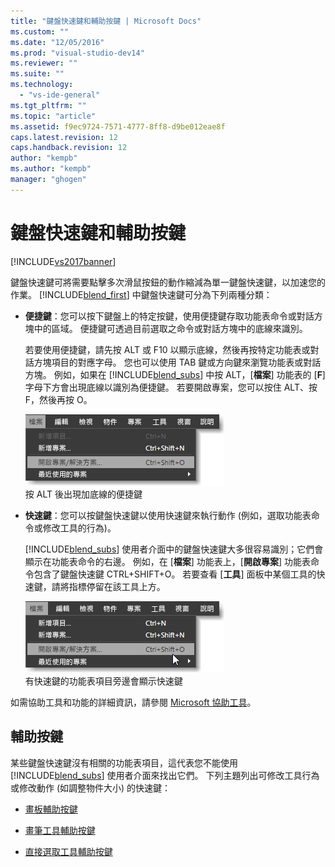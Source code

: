 ```yaml
---
title: "鍵盤快速鍵和輔助按鍵 | Microsoft Docs"
ms.custom: ""
ms.date: "12/05/2016"
ms.prod: "visual-studio-dev14"
ms.reviewer: ""
ms.suite: ""
ms.technology: 
  - "vs-ide-general"
ms.tgt_pltfrm: ""
ms.topic: "article"
ms.assetid: f9ec9724-7571-4777-8ff8-d9be012eae8f
caps.latest.revision: 12
caps.handback.revision: 12
author: "kempb"
ms.author: "kempb"
manager: "ghogen"
---
```

# 鍵盤快速鍵和輔助按鍵
[!INCLUDE[vs2017banner](../code-quality/includes/vs2017banner.md)]

鍵盤快速鍵可將需要點擊多次滑鼠按鈕的動作縮減為單一鍵盤快速鍵，以加速您的作業。  [!INCLUDE[blend_first](../debugger/includes/blend_first_md.md)] 中鍵盤快速鍵可分為下列兩種分類：  
  
-   **便捷鍵**：您可以按下鍵盤上的特定按鍵，使用便捷鍵存取功能表命令或對話方塊中的區域。  便捷鍵可透過目前選取之命令或對話方塊中的底線來識別。  
  
     若要使用便捷鍵，請先按 ALT 或 F10 以顯示底線，然後再按特定功能表或對話方塊項目的對應字母。  您也可以使用 TAB 鍵或方向鍵來瀏覽功能表或對話方塊。  例如，如果在 [!INCLUDE[blend_subs](../debugger/includes/blend_subs_md.md)] 中按 ALT，\[**檔案**\] 功能表的 \[**F**\] 字母下方會出現底線以識別為便捷鍵。  若要開啟專案，您可以按住 ALT、按 F，然後再按 O。  
  
     ![](../designers/media/441d5d67-48ee-4ba3-9e55-1826167e8d64.png "441d5d67\-48ee\-4ba3\-9e55\-1826167e8d64")  
按 ALT 後出現加底線的便捷鍵  
  
-   **快速鍵**：您可以按鍵盤快速鍵以使用快速鍵來執行動作 \(例如，選取功能表命令或修改工具的行為\)。  
  
     [!INCLUDE[blend_subs](../debugger/includes/blend_subs_md.md)] 使用者介面中的鍵盤快速鍵大多很容易識別；它們會顯示在功能表命令的右邊。  例如，在 \[**檔案**\] 功能表上，\[**開啟專案**\] 功能表命令包含了鍵盤快速鍵 CTRL\+SHIFT\+O。  若要查看 \[**工具**\] 面板中某個工具的快速鍵，請將指標停留在該工具上方。  
  
     ![](../designers/media/f147fc85-9fc5-4e8a-8039-bead80a3e595.png "f147fc85\-9fc5\-4e8a\-8039\-bead80a3e595")  
有快速鍵的功能表項目旁邊會顯示快速鍵  
  
 如需協助工具和功能的詳細資訊，請參閱 [Microsoft 協助工具](http://go.microsoft.com/fwlink/?LinkId=75069)。  
  
## 輔助按鍵  
 某些鍵盤快速鍵沒有相關的功能表項目，這代表您不能使用 [!INCLUDE[blend_subs](../debugger/includes/blend_subs_md.md)] 使用者介面來找出它們。  下列主題列出可修改工具行為或修改動作 \(如調整物件大小\) 的快速鍵：  
  
-   [畫板輔助按鍵](../designers/artboard-modifier-keys-in-blend.md)  
  
-   [畫筆工具輔助按鍵](../designers/pen-tool-modifier-keys-in-blend.md)  
  
-   [直接選取工具輔助按鍵](../designers/direct-selection-tool-modifier-keys-in-blend.md)
